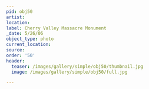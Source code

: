 ```yaml
---
pid: obj50
artist:
location:
label: Cherry Valley Massacre Monument
_date: 5/26/06
object_type: photo
current_location:
source:
order: '50'
header:
  teaser: /images/gallery/simple/obj50/thumbnail.jpg
  image: /images/gallery/simple/obj50/full.jpg

---
```

